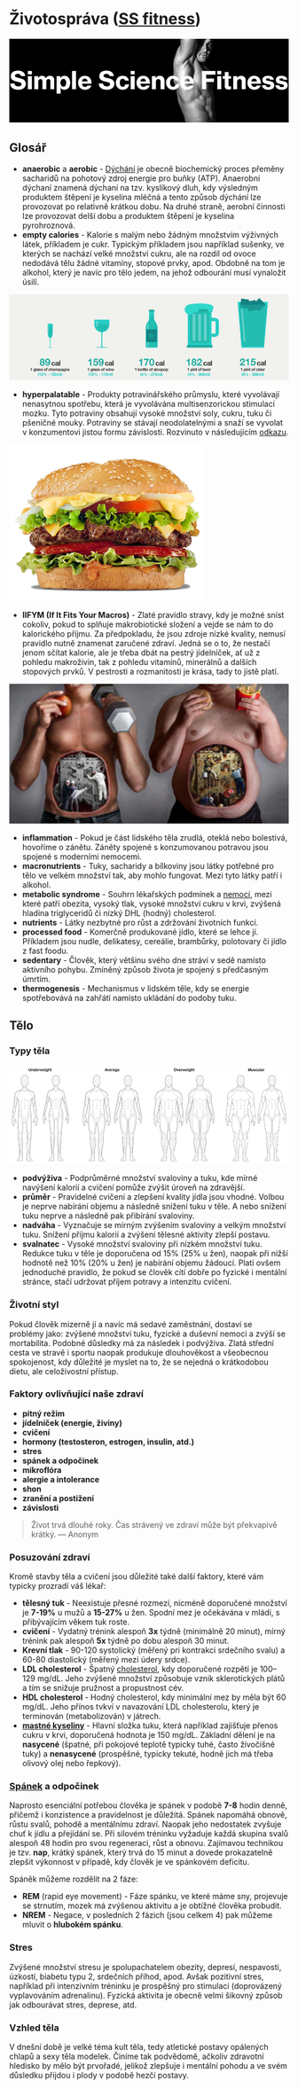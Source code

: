 # Životospráva ([SS fitness](http://ss.fitness))

![Simple Science Fitness](https://github.com/marxin/ss-fitness/blob/master/images/simple-science-fitness.png)

## Glosář

- **anaerobic** a **aerobic** - [Dýchání](https://cs.wikipedia.org/wiki/Bun%C4%9B%C4%8Dn%C3%A9_d%C3%BDch%C3%A1n%C3%AD) je obecně biochemický proces přeměny sacharidů na pohotový zdroj energie pro buňky (ATP). Anaerobní dýchaní znamená dýchaní na tzv. kyslíkový dluh, kdy výsledným produktem štěpení je kyselina mléčná a tento způsob dýchání lze provozovat po relativně krátkou dobu. Na druhé straně, aerobní činnosti lze provozovat delší dobu a produktem štěpení je kyselina pyrohroznová.
- **empty calories** - Kalorie s malým nebo žádným množstvím výživných látek, příkladem je cukr. Typickým příkladem jsou například sušenky, ve kterých se nachází velké množství cukru, ale na rozdíl od ovoce nedodává tělu žádné vitamíny, stopové prvky, apod. Obdobně na tom je alkohol, který je navíc pro tělo jedem, na jehož odbourání musí vynaložit úsilí.

![Alcohol Calories](https://github.com/marxin/ss-fitness/blob/master/images/alcohol-calories.png)

- **hyperpalatable** - Produkty potravinářského průmyslu, které vyvolávají nenasytnou spotřebu, která je vyvolávána multisenzorickou stimulací mozku. Tyto potraviny obsahují vysoké množství soly, cukru, tuku či pšeničné mouky. Potraviny se stávají neodolatelnými a snaží se vyvolat v konzumentovi jistou formu závislosti. Rozvinuto v následujícím [odkazu](http://www.nytimes.com/2009/06/23/health/23well.html).

![Hamburger](https://github.com/marxin/ss-fitness/blob/master/images/hamburger.jpg)

- **IIFYM (If It Fits Your Macros)** - Zlaté pravidlo stravy, kdy je možné sníst cokoliv, pokud to splňuje makrobiotické složení a vejde se nám to do kalorického příjmu. Za předpokladu, že jsou zdroje nízké kvality, nemusí pravidlo nutně znamenat zaručené zdraví. Jedná se o to, že nestačí jenom sčítat kalorie, ale je třeba dbát na pestrý jídelníček, ať už z pohledu makroživin, tak z pohledu vitamínů, minerálnů a dalších stopových prvků. V pestrosti a rozmanitosti je krása, tady to jistě platí.

![IIFYM](https://github.com/marxin/ss-fitness/blob/master/images/iifym.png)

- **inflammation** - Pokud je část lidského těla zrudlá, oteklá nebo bolestivá, hovoříme o zánětu. Záněty spojené s konzumovanou potravou jsou spojené s moderními nemocemi.
- **macronutrients** - Tuky, sacharidy a bílkoviny jsou látky potřebné pro tělo ve velkém množství tak, aby mohlo fungovat. Mezi tyto látky patří i alkohol.
- **metabolic syndrome** - Souhrn lékařských podmínek a [nemocí](https://cs.wikipedia.org/wiki/Metabolick%C3%BD_syndrom), mezi které patří obezita, vysoký tlak, vysoké množství cukru v krvi, zvýšená hladina triglyceridů či nízký DHL (hodný) cholesterol.
- **nutrients** - Látky nezbytné pro růst a zdržování životních funkcí.
- **processed food** - Komerčně produkované jídlo, které se lehce jí. Příkladem jsou nudle, delikatesy, cereálie, brambůrky, polotovary či jídlo z fast foodu.
- **sedentary** - Člověk, který většinu svého dne stráví v sedě namísto aktivního pohybu. Zmíněný způsob života je spojený s předčasným úmrtím.
- **thermogenesis** - Mechanismus v lidském těle, kdy se energie spotřebovává na zahřátí namísto ukládání do podoby tuku.

## Tělo

### Typy těla

![Body Types](https://github.com/marxin/ss-fitness/blob/master/images/anatomy-average.png)

- **podvýživa** - Podprůměrné množství svaloviny a tuku, kde mírné navýšení kalorií a cvičení pomůže zvýšit úroveň na zdravější.
- **průměr** - Pravidelné cvičení a zlepšení kvality jídla jsou vhodné. Volbou je neprve nabírání objemu a následně snížení tuku v těle. A nebo snížení tuku neprve a následně pak přibírání svaloviny.
- **nadváha** - Vyznačuje se mírným zvýšením svaloviny a velkým množství tuku. Snížení příjmu kalorií a zvýšení tělesné aktivity zlepší postavu.
- **svalnatec** - Vysoké množství svaloviny při nízkém množství tuku. Redukce tuku v těle je doporučena od 15% (25% u žen), naopak při nižší hodnotě než 10% (20% u žen) je nabírání objemu žádoucí. Platí ovšem jednoduché pravidlo, že pokud se člověk cítí dobře po fyzické i mentální stránce, stačí udržovat příjem potravy a intenzitu cvičení.

### Životní styl

Pokud člověk mizerně jí a navíc má sedavé zaměstnání, dostaví se problémy jako: zvýšené množství tuku, fyzické a duševní nemoci a zvýší se mortabilita. Podobné důsledky má za následek i podvýživa.
Zlatá střední cesta ve stravě i sportu naopak produkuje dlouhověkost a všeobecnou spokojenost, kdy důležité je myslet na to, že se nejedná o krátkodobou dietu, ale celoživostní přístup.

### Faktory ovlivňující naše zdraví

- **pitný režim**
- **jídelníček (energie, živiny)**
- **cvičení**
- **hormony (testosteron, estrogen, insulin, atd.)**
- **stres**
- **spánek a odpočinek**
- **mikroflóra**
- **alergie a intolerance**
- **shon**
- **zranění a postižení**
- **závislosti**

> Život trvá dlouhé roky. Čas strávený ve zdraví může být překvapivě krátký. — Anonym

### Posuzování zdraví

Kromě stavby těla a cvičení jsou důležité také další faktory, které vám typicky prozradí váš lékař:

- **tělesný tuk** - Neexistuje přesné rozmezí, nicméně doporučené množství je **7-19%** u mužů a **15-27%** u žen. Spodní mez je očekávána v mládí, s přibývajícím věkem tuk roste.
- **cvičení** - Vydatný trénink alespoň **3x** týdně (minimálně 20 minut), mírný trénink pak alespoň **5x** týdně po dobu alespoň 30 minut.
- **Krevní tlak** - 90-120 systolický (měřený pri kontrakci srdečního svalu) a 60-80 diastolický (měřený mezi údery srdce).
- **LDL cholesterol** - Špatný [cholesterol](https://cs.wikipedia.org/wiki/Cholesterol), kdy doporučené rozpětí je 100–129 mg/dL. Jeho zvýšené množství způsobuje vznik sklerotických plátů a tím se snižuje pružnost a propustnost cév.
- **HDL cholesterol** - Hodný cholesterol, kdy minimální mez by měla být 60 mg/dL. Jeho přínos tvkví v navazování LDL cholesterolu, který je terminován (metabolizován) v játrech.
- **[mastné kyseliny](https://en.wikipedia.org/wiki/Triglyceride)** - Hlavní složka tuku, která například zajišťuje přenos cukru v krvi, doporučená hodnota je 150 mg/dL.
Základní dělení je na **nasycené** (špatné, při pokojové teplotě typicky tuhé, často živočišné tuky) a **nenasycené** (prospěšné, typicky tekuté, hodně jich má třeba olivový olej nebo řepkový).


### [Spánek](https://cs.wikipedia.org/wiki/Sp%C3%A1nek) a odpočinek

Naprosto esenciální potřebou člověka je spánek v podobě **7-8** hodin denně, přičemž i konzistence a pravidelnost je důležitá.
Spánek napomáhá obnově, růstu svalů, pohodě a mentálnímu zdraví. Naopak jeho nedostatek zvyšuje chuť k jídlu a přejídání se.
Při silovém tréninku vyžaduje každá skupina svalů alespoň 48 hodin pro svou regeneraci, růst a obnovu.
Zajímavou technikou je tzv. **nap**, krátký spánek, který trvá do 15 minut a dovede prokazatelně zlepšit výkonnost v případě, kdy člověk je ve spánkovém deficitu.

Spáněk můžeme rozdělit na 2 fáze:
- **REM** (rapid eye movement) - Fáze spánku, ve které máme sny, projevuje se strnutím, mozek má zvýšenou aktivitu a je obtížné člověka probudit.
- **NREM** - Negace, v posledních 2 fázich (jsou celkem 4) pak můžeme mluvit o **hlubokém spánku**.

### Stres

Zvýšené množství stresu je spolupachatelem obezity, depresí, nespavosti, úzkostí, biabetu typu 2, srdečních příhod, apod.
Avšak pozitivní stres, například při intenzivním tréninku je prospěšný pro stimulaci (doprovázený vyplavováním adrenalinu).
Fyzická aktivita je obecně velmi šikovný způsob jak odbourávat stres, deprese, atd.

### Vzhled těla

V dnešní době je velké téma kult těla, tedy atletické postavy opálených chlapů a sexy těla modelek.
Činíme tak podvědomě, ačkoliv zdravotní hledisko by mělo být prvořadé, jelikož zlepšuje i mentální pohodu a
ve svém důsledku přijdou i plody v podobě hezčí postavy.

